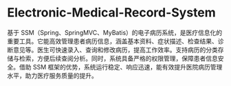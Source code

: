 # Electronic-Medical-Record-System
基于 SSM（Spring、SpringMVC、MyBatis）的电子病历系统，是医疗信息化的重要工具。它能高效管理患者病历信息，涵盖基本资料、症状描述、检查结果、诊断意见等。医生可快速录入、查询和修改病历，提高工作效率。支持病历的分类存储与检索，方便后续查阅分析。同时，系统具备严格的权限管理，保障患者信息安全。借助 SSM 框架的优势，系统运行稳定、响应迅速，能有效提升医院病历管理水平，助力医疗服务质量的提升。 
